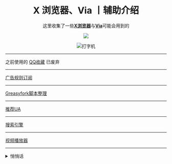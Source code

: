<div align="center">

# X 浏览器、Via 丨辅助介绍

这里收集了一些[**X浏览器**](https://www.xbext.com/)与[**Via**](https://viayoo.com/)可能会用到的

<!-- -->
![](https://moe-counter.glitch.me/get/@daidai0912?theme=rule34)

![打字机](https://cdn.jsdelivr.net/gh/Daidai0912/Dai_dai@master/picture/呆呆.svg)
<!-- -->

</div>

---

之前使用的 [QQ收藏](https://daidai0912.github.io/qq) 已废弃

---

[广告规则订阅](https://daidai0912.github.io/rule)

---

[Greasyfork脚本整理](https://daidai0912.github.io/greasyfork)

---

[推荐UA](https://daidai0912.github.io/ua)

---

[搜索引擎](https://daidai0912.github.io/search)

---

[视频播放器](https://daidai0912.github.io/video-player)

---

<details>
  <summary>悄悄话</summary>

  `自用,若用于其他用途自行承担责任`

  [𝗫浏览器 - 去白名单](https://daidai0912.github.io/x)

  [𝑉𝑖𝑎 - 去白名单](https://daidai0912.github.io/via)

  [雨见/可拓·Xiu/嗅觉 - 去白名单](https://daidai0912.github.io/browser)
</details>
